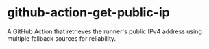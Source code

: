 # github-action-get-public-ip
A GitHub Action that retrieves the runner's public IPv4 address using multiple fallback sources for reliability.
